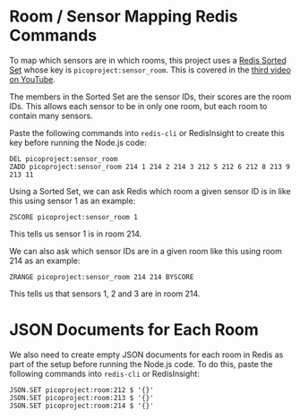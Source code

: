 # Room / Sensor Mapping Redis Commands

To map which sensors are in which rooms, this project uses a [Redis Sorted Set](https://www.youtube.com/watch?v=MUKlxdBQZ7g) whose key is `picoproject:sensor_room`.  This is covered in the [third video on YouTube](https://www.youtube.com/watch?v=0vw_vhouca8).

The members in the Sorted Set are the sensor IDs, their scores are the room IDs.  This allows each sensor to be in only one room, but each room to contain many sensors.

Paste the following commands into `redis-cli` or RedisInsight to create this key before running the Node.js code:

```
DEL picoproject:sensor_room
ZADD picoproject:sensor_room 214 1 214 2 214 3 212 5 212 6 212 8 213 9 213 11
```

Using a Sorted Set, we can ask Redis which room a given sensor ID is in like this using sensor 1 as an example:

```
ZSCORE picoproject:sensor_room 1
```

This tells us sensor 1 is in room 214.  

We can also ask which sensor IDs are in a given room like this using room 214 as an example:

```
ZRANGE picoproject:sensor_room 214 214 BYSCORE
```

This tells us that sensors 1, 2 and 3 are in room 214.

# JSON Documents for Each Room

We also need to create empty JSON documents for each room in Redis as part of the setup before running the Node.js code.  To do this, paste the following commands into `redis-cli` or RedisInsight:

```
JSON.SET picoproject:room:212 $ '{}'
JSON.SET picoproject:room:213 $ '{}'
JSON.SET picoproject:room:214 $ '{}'
```